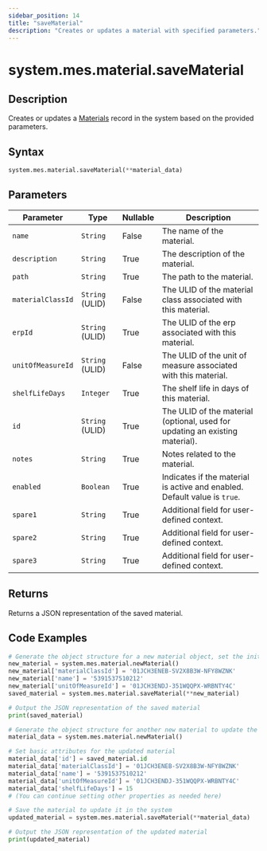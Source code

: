 ```yaml
---
sidebar_position: 14
title: "saveMaterial"
description: "Creates or updates a material with specified parameters."
---
```


# system.mes.material.saveMaterial

## Description

Creates or updates a [Materials](../../data-model/material-model/material) record in the system based on the provided parameters.

## Syntax

```python
system.mes.material.saveMaterial(**material_data)
```

## Parameters

| Parameter         | Type            | Nullable | Description                                                                  |
|-------------------|-----------------|----------|------------------------------------------------------------------------------|
| `name`            | `String`        | False    | The name of the material.                                                    |
| `description`     | `String`        | True     | The description of the material.                                             |
| `path`            | `String`        | True     | The path to the material.                                                    |
| `materialClassId` | `String` (ULID) | False    | The ULID of the material class associated with this material.                |
| `erpId`           | `String` (ULID) | True     | The ULID of the erp associated with this material.                           |
| `unitOfMeasureId` | `String` (ULID) | False    | The ULID of the unit of measure associated with this material.               |
| `shelfLifeDays`   | `Integer`       | True     | The shelf life in days of this material.                                     |
| `id`              | `String` (ULID) | True     | The ULID of the material (optional, used for updating an existing material). |
| `notes`           | `String`        | True     | Notes related to the material.                                               |
| `enabled`         | `Boolean`       | True     | Indicates if the material is active and enabled. Default value is `true`.    |
| `spare1`          | `String`        | True     | Additional field for user-defined context.                                   |
| `spare2`          | `String`        | True     | Additional field for user-defined context.                                   |
| `spare3`          | `String`        | True     | Additional field for user-defined context.                                   |

## Returns

Returns a JSON representation of the saved material.

## Code Examples

```python
# Generate the object structure for a new material object, set the initial arguments and save it
new_material = system.mes.material.newMaterial()
new_material['materialClassId'] = '01JCH3ENEB-SV2X8B3W-NFY8WZNK'
new_material['name'] = '5391537510212'
new_material['unitOfMeasureId'] = '01JCH3ENDJ-351WQQPX-WRBNTY4C'
saved_material = system.mes.material.saveMaterial(**new_material)

# Output the JSON representation of the saved material
print(saved_material)

# Generate the object structure for another new material to update the previous material
material_data = system.mes.material.newMaterial()

# Set basic attributes for the updated material
material_data['id'] = saved_material.id
material_data['materialClassId'] = '01JCH3ENEB-SV2X8B3W-NFY8WZNK'
material_data['name'] = '5391537510212'
material_data['unitOfMeasureId'] = '01JCH3ENDJ-351WQQPX-WRBNTY4C'
material_data['shelfLifeDays'] = 15
# (You can continue setting other properties as needed here)

# Save the material to update it in the system
updated_material = system.mes.material.saveMaterial(**material_data)

# Output the JSON representation of the updated material
print(updated_material)
```
